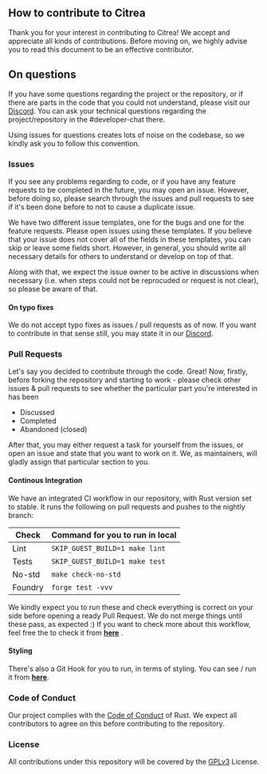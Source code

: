## How to contribute to Citrea

Thank you for your interest in contributing to Citrea! We accept and appreciate all kinds of contributions. Before moving on, we highly advise you to read this document to be an effective contributor.

## On questions

If you have some questions regarding the project or the repository, or if there are parts in the code that you could not understand, please visit our [Discord](https://discord.citrea.xyz). You can ask your technical questions regarding the project/repository in the #developer-chat there.

Using issues for questions creates lots of noise on the codebase, so we kindly ask you to follow this convention.

### Issues

If you see any problems regarding to code, or if you have any feature requests to be completed in the future, you may open an issue. However, before doing so, please search through the issues and pull requests to see if it's been done before to not to cause a duplicate issue.

We have two different issue templates, one for the bugs and one for the feature requests. Please open issues using these templates. If you believe that your issue does not cover all of the fields in these templates, you can skip or leave some fields short. However, in general, you should write all necessary details for others to understand or develop on top of that.

Along with that, we expect the issue owner to be active in discussions when necessary (i.e. when steps could not be reprocuded or request is not clear), so please be aware of that.

#### On typo fixes

We do not accept typo fixes as issues / pull requests as of now. If you want to contribute in that sense still, you may state it in our [Discord](https://discord.citrea.xyz).

### Pull Requests

Let's say you decided to contribute through the code. Great! Now, firstly, before forking the repository and starting to work - please check other issues & pull requests to see whether the particular part you're interested in has been

- Discussed
- Completed
- Abandoned (closed)

After that, you may either request a task for yourself from the issues, or open an issue and state that you want to work on it. We, as maintainers, will gladly assign that particular section to you.

#### Continous Integration

We have an integrated CI workflow in our repository, with Rust version set to stable. It runs the following on pull requests and pushes to the nightly branch:

| Check   | Command for you to run in local |
| ------- | ------------------------------- |
| Lint    | `SKIP_GUEST_BUILD=1 make lint`  |
| Tests   | `SKIP_GUEST_BUILD=1 make test`  |
| No-std  | `make check-no-std`             |
| Foundry | `forge test -vvv`               |

We kindly expect you to run these and check everything is correct on your side before opening a ready Pull Request. We do not merge things until these pass, as expected :) If you want to check more about this workflow, feel free the to check it from [**here**](https://github.com/chainwayxyz/citrea/blob/nightly/.github/workflows/checks.yml) .

#### Styling

There's also a Git Hook for you to run, in terms of styling. You can see / run it from [**here**](https://github.com/chainwayxyz/citrea/blob/nightly/.githooks/pre-commit).

### Code of Conduct

Our project complies with the [Code of Conduct](https://www.rust-lang.org/policies/code-of-conduct) of Rust. We expect all contributors to agree on this before contributing to the repository.

### License

All contributions under this repository will be covered by the [GPLv3](https://github.com/chainwayxyz/citrea/blob/nightly/COPYING) License.

